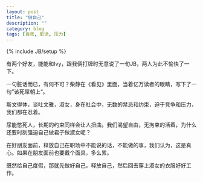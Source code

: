 ```yaml
---
layout: post
title: "做自己"
description: ""
category: blog
tags: [自我, 脏话, 压力]
---
```

{% include JB/setup %}

有两个好友，能能和Ivy，跟我俩打牌时无意说了一句JB，两人为此不愉快了一下。  

一句脏话而已，有何不可？柴静在《看见》里面，当着亿万读者的眼睛，写下了一句”该死屌朝上“。  

斯文得体，谈吐文雅，淑女，身在社会中，无数的禁忌和约束，迫于竞争和压力，我们都在忍着。  

尿能憋死人，长期的约束同样会让人扭曲。我们渴望自由，无拘束的活着，为什么还要时刻强迫自己做君子做淑女呢？

在好朋友面前，释放自己在职场中不能说的话，不能做的事，我们认为，这是真心。如果在朋友面前也要戴个面具，多么累。  

既然给自己度假，那就先做好自己，释放自己，然后回去穿上淑女的衣服好好工作。  
